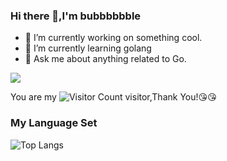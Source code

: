 ### Hi there 👋,I'm bubbbbbble

- 🔭 I’m currently working on something cool.
- 🌱 I’m currently learning golang
- 💬 Ask me about anything related to Go.

![](https://github-readme-stats.vercel.app/api?username=bubbbbbble&show_icons=true&theme=transparent)

You are my ![Visitor Count](https://profile-counter.glitch.me/wisdom-zhe/count.svg) visitor,Thank You!:kissing_heart::kissing_heart:

### My Language Set

![Top Langs](https://github-readme-stats.vercel.app/api/top-langs/?username=bubbbbbble&layout=compact&theme=tokyonight)

